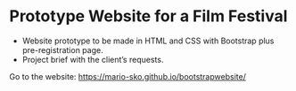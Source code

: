 # Prototype Website for a Film Festival 

- Website prototype to be made in HTML and CSS with Bootstrap plus pre-registration page.
- Project brief with the client’s requests.

Go to the website: https://mario-sko.github.io/bootstrapwebsite/
